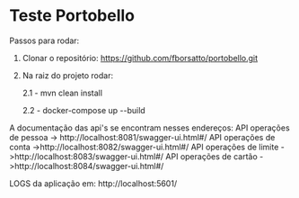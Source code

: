 # Teste Portobello

Passos para rodar:

1. Clonar o repositório: https://github.com/fborsatto/portobello.git

2. Na raiz do projeto rodar:

   2.1 - mvn clean install
   
   2.2 - docker-compose up --build
   
A documentação das api's se encontram nesses endereços:
API operações de pessoa -> http://localhost:8081/swagger-ui.html#/
API operações de conta ->http://localhost:8082/swagger-ui.html#/
API operações de limite ->http://localhost:8083/swagger-ui.html#/
API operações de cartão ->http://localhost:8084/swagger-ui.html#/

LOGS da aplicação em:
http://localhost:5601/
